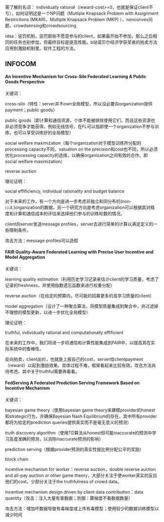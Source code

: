 需了解的名词： individually rational（reward-cost>=0，也就是保证client不亏），如何证明这是一个NP问题（Multiple Knapsack Problem with Assignment Restrictions (MKAR)、Multiple Knapsack Problem (MKP) ），nonconvex问题，crowdsensing和crowdsourcing

idea：惩罚机制，惩罚那些不愿意参与的client，如果最开始不参加，那么之后相同的任务也别参加，但最终目标是提高性能。b站诺贝尔经济学获奖者的拍卖方法应用到激励机制里。软件工程的方法。



## INFOCOM

#### An Incentive Mechanism for Cross-Silo Federated Learning A Public Goods Perspective

关键词：

cross-silo（特性：server并不own全局模型，所以没必要向organization提供payment；public goods）

public goods（即计算和通信资源，个体不能被排除使用它们，而且这些资源也非必须竞争才能获得，例如无线信号，在FL可以指即使一个organization不参与训练，也可以享受训练好的全局模型）

social welfare maximization（每个organization对于模型训练所分配的processing capacity不同，valuation on the precision和cost也不同，所以必须优化processing capacity的选择，以确保organization之间有效的合作，即social welfare maximization）

reverse auction

理论证明：

social effificiency, individual rationality and budget balance

对于未来的工作，有一个方向是进一步考虑非独立和同分布的(non-i.i.d.)organization的数据。另一个研究方向是考虑organization可以根据其对精度和计算和通信成本的评估来选择他们参与的训练轮数的情况。

client向server发送message profiles，server去进行简单的计算以满足定义的一些限制条件。

攻击方法：message profiles可以造假



#### FAIR Quality-Aware Federated Learning with Precise User Incentive and Model Aggregation

关键词：

learning quality estimation（利用历史学习记录来估计client的学习质量，考虑了记录的freshness，并使用指数遗忘函数来进行权重分配）

reverse auction（在给定的预算内，尽可能的招募更多的高学习质量的client）

model aggregation（设计了一种聚合算法，将模型质量集成到聚合中，并过滤掉不理想的模型更新，以进一步优化全局模型）

理论证明：

truthful, individually rational and computationally effificient

在未来的工作中，我们将进一步将通信和计算性能集成到FAIR中，以提高其在实际系统中的鲁棒性。

反向拍卖，client出价，也就是上报自己的cost，server给clientpayment（reward）以起到激励效果。具体过程不难，框架看起来比较有效，攻击方法尚待考虑。其中关于truthful需要再看看。





#### FedServing A Federated Prediction Serving Framework Based on Incentive Mechanism

关键词：

bayesian game theory（使用bayesian game theory来建模provider的honest和strategic行为，并确保Bayesian Nash Equilibrium的存在，其中所有provider都将为给定的prediction queries提供真实而不是毫无意义的预测）

truth discovery algorithm（使用TD算法从honest但可能inaccurate的预测中学习高度准确的预测，以消除inaccurate预测的影响）

prediction serving（根据provider预测的真实性按比例分配公平的奖励）

block chain

incentive mechanism for worker：reverse auction，double reverse auction and all-pay auction or other game theory，大部分关注于使worker真实的反应他们的cost，少部分关注于the truthfulness of crowd data。









incentive mechanism design driven by client data contribution：data quantity（攻击：注入大量有害数据；防御：算梯度不看数据数量）

攻击方法：增加坏数据导致有毒梯度或上传有毒模型；使用较少的数据训练模型以减少时间
